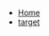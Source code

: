 <!-- docs/_sidebar.md -->

* [Home](/)
* [target](target/target-home.md "Using Target Using AEPOptimize")

